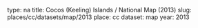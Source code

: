 type: na
title: Cocos (Keeling) Islands / National Map (2013)
slug: places/cc/datasets/map/2013
place: cc
dataset: map
year: 2013
